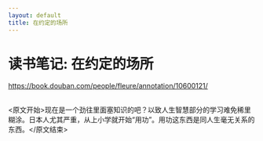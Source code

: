 ```yaml
---
layout: default
title: 在约定的场所
---
```


# 读书笔记: 在约定的场所

<https://book.douban.com/people/fleure/annotation/10600121/>
## 

<原文开始>现在是一个劲往里面塞知识的吧？以致人生智慧部分的学习难免稀里糊涂。日本人尤其严重，从上小学就开始“用功”。用功这东西是同人生毫无关系的东西。</原文结束>